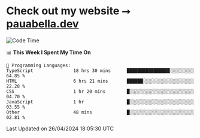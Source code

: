 # Check out my website ⭢ [pauabella.dev](https://pauabella.dev)

<!--START_SECTION:waka-->
![Code Time](http://img.shields.io/badge/Code%20Time-3%2C265%20hrs%2050%20mins-blue)

📊 **This Week I Spent My Time On** 

```text
💬 Programming Languages: 
TypeScript               18 hrs 30 mins      ████████████████░░░░░░░░░   64.85 % 
HTML                     6 hrs 21 mins       ██████░░░░░░░░░░░░░░░░░░░   22.28 % 
CSS                      1 hr 20 mins        █░░░░░░░░░░░░░░░░░░░░░░░░   04.70 % 
JavaScript               1 hr                █░░░░░░░░░░░░░░░░░░░░░░░░   03.55 % 
Other                    48 mins             █░░░░░░░░░░░░░░░░░░░░░░░░   02.81 % 
```


 Last Updated on 26/04/2024 18:05:30 UTC
<!--END_SECTION:waka-->
